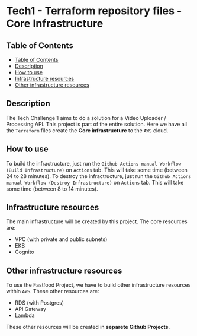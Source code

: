 # Tech1 - Terraform repository files - Core Infrastructure

## Table of Contents

- [Table of Contents](#table-of-contents)
- [Description](#description)
- [How to use](#how-to-use)
- [Infrastructure resources](#infrastructure-resources)
- [Other infrastructure resources](#other-infrastructure-resources)

## Description

The Tech Challenge 1 aims to do a solution for a Video Uploader / Processing API. This project is part of the entire solution. Here we have all the `Terraform` files create the **Core infrastructure** to the `AWS` cloud.

## How to use

To build the infractructure, just run the `Github Actions manual Workflow (Build Infrastructure)` on `Actions` tab. This will take some time (between 24 to 28 minutes). To destroy the infractructure, just run the `Github Actions manual Workflow (Destroy Infrastructure)` on `Actions` tab. This will take some time (between 8 to 14 minutes).

## Infrastructure resources

The main infrastructure will be created by this project. The core resources are:

- VPC (with private and public subnets)
- EKS
- Cognito

## Other infrastructure resources

To use the Fastfood Project, we have to build other infrastructure resources within `AWS`. These other resources are:

- RDS (with Postgres)
- API Gateway
- Lambda

These other resources will be created in **separete Github Projects**.
